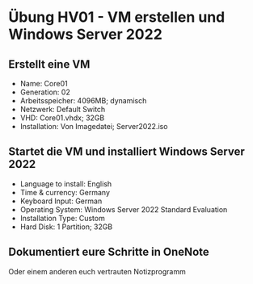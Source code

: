 # Übung HV01 - VM erstellen und Windows Server 2022

## Erstellt eine VM

* Name:             Core01
* Generation:       02
* Arbeitsspeicher:  4096MB; dynamisch
* Netzwerk:         Default Switch
* VHD:              Core01.vhdx; 32GB
* Installation:     Von Imagedatei; Server2022.iso

## Startet die VM und installiert Windows Server 2022

* Language to install:      English
* Time & currency:          Germany
* Keyboard Input:           German
* Operating System:         Windows Server 2022 Standard Evaluation
* Installation Type:        Custom
* Hard Disk:                1 Partition; 32GB

## Dokumentiert eure Schritte in OneNote

Oder einem anderen euch vertrauten Notizprogramm
